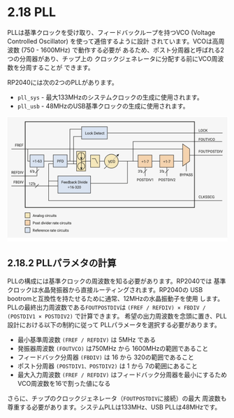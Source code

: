 # 2.18 PLL

PLLは基準クロックを受け取り、フィードバックループを持つVCO
(Voltage Controlled Oscillator) を使って逓倍するように設計
されています。VCOは高周波数 (750 - 1600MHz) で動作する必要が
あるため、ポスト分周器と呼ばれる2つの分周器があり、チップ上の
クロックジェネレータに分配する前にVCO周波数を分周することが
できます。

RP2040には次の2つのPLLがあります。

- `pll_sys` - 最大133MHzのシステムクロックの生成に使用されます。
- `pll_usb` - 48MHzのUSB基準クロックの生成に使用されます。

![Fig 35 PLL](../figs/fig_35.png)

## 2.18.2 PLLパラメタの計算

PLLの構成には基準クロックの周波数を知る必要があります。RP2040では
基準クロックは水晶発振器から直接ルーティングされます。RP2040の
USB bootromと互換性を持たせるために通常、12MHzの水晶振動子を使用
します。PLLの最終出力周波数である`FOUTPOSTDIV`は
`(FREF / REFDIV) × FBDIV / (POSTDIV1 × POSTDIV2)` で計算できます。
希望の出力周波数を念頭に置き、PLL設計における以下の制約に従って
PLLパラメータを選択する必要があります。

- 最小基準周波数 `(FREF / REFDIV)` は 5MHz である
- 発振器周波数 `(FOUTVCO)` は750MHz から 1600MHzの範囲であること
- フィードバック分周器 `(FBDIV)` は 16 から 320の範囲であること
- ポスト分周器 `(POSTDIV1、POSTDIV2)` は 1 から 7の範囲にあること
- 最大入力周波数 `(FREF / REFDIV)` はフィードバック分周器を最小にするためVCO周波数を16で割った値になる

さらに、チップのクロックジェネレータ（`FOUTPOSTDIV`に接続）の最大
周波数も尊重する必要があります。システムPLLは133MHz、USB PLLは48MHzです。
